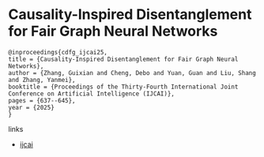 # Causality-Inspired Disentanglement for Fair Graph Neural Networks

```
@inproceedings{cdfg_ijcai25,
title = {Causality-Inspired Disentanglement for Fair Graph Neural Networks},
author = {Zhang, Guixian and Cheng, Debo and Yuan, Guan and Liu, Shang and Zhang, Yanmei},
booktitle = {Proceedings of the Thirty-Fourth International Joint Conference on Artificial Intelligence (IJCAI)},
pages = {637--645},
year = {2025}
}
```

links
- [ijcai](https://www.ijcai.org/proceedings/2025/72)
